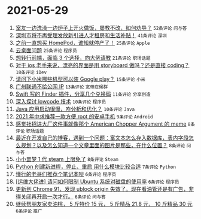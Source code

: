# 2021-05-29

1. [室友一边洗澡一边炉子上开火做饭，屡教不改，如何劝导？](https://www.v2ex.com/t/779956) `52条评论` `问与答`
1. [深圳市将不再受理发放新引进人才租房和生活补贴！](https://www.v2ex.com/t/779957) `41条评论` `深圳`
1. [之前一直想买 HomePod，谁知就停产了！](https://www.v2ex.com/t/779973) `25条评论` `Apple`
1. [云桌面问题](https://www.v2ex.com/t/779978) `25条评论` `程序员`
1. [想转行前端，面临 3 个选择，向大佬请教](https://www.v2ex.com/t/779994) `21条评论` `职场话题`
1. [对于 ios 老手来说，漂亮的界面是用 storyboard 做吗？还是直接 coding？](https://www.v2ex.com/t/780009) `18条评论` `iDev`
1. [请问下小米哪些机型可以装 Google play？](https://www.v2ex.com/t/780014) `15条评论` `小米`
1. [广州联通不给公网 IP](https://www.v2ex.com/t/779995) `13条评论` `宽带症候群`
1. [Swift 写的 Finder 插件，分享几个兑换码](https://www.v2ex.com/t/779984) `11条评论` `分享创造`
1. [深入探讨 lowcode 技术](https://www.v2ex.com/t/780005) `10条评论` `程序员`
1. [Java 应用启动很慢，咋分析和优化？](https://www.v2ex.com/t/779969) `10条评论` `Java`
1. [2021 年中求推荐一款方便 root 的安卓手机](https://www.v2ex.com/t/780027) `9条评论` `Android`
1. [感觉社招进大厂这件事就像那个 American Chopper Argument 的 meme](https://www.v2ex.com/t/780015) `8条评论` `职场话题`
1. [最近在开发自己的博客，遇到一个问题：富文本怎么存入数据库，表内字段怎么规划？以及怎么知道一个文章里面的图片是那些，在什么位置？](https://www.v2ex.com/t/779993) `8条评论` `问与答`
1. [小小噩梦 1 代 steam 上限免了](https://www.v2ex.com/t/779960) `8条评论` `Steam`
1. [Python 创建新进程，停止、重启 用什么模块比较合适](https://www.v2ex.com/t/779958) `7条评论` `Python`
1. [懂行的老哥们推荐个笔记本呗](https://www.v2ex.com/t/780043) `6条评论` `程序员`
1. [[运维大佬进] 请问如何限制 Ubuntu 系统对磁盘的使用率](https://www.v2ex.com/t/780031) `6条评论` `程序员`
1. [更新到 Chrome 91，发现 ublock origin 失效了。现在看油管还是有广告，非得关闭再开启一次才行。](https://www.v2ex.com/t/779976) `6条评论` `问与答`
1. [继续帮朋友家卖油桃， 5 斤特价 15 元， 5 斤精品 21.8 元， 10 斤精品 30 元](https://www.v2ex.com/t/779962) `6条评论` `推广`

